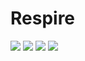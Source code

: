 # Respire
![](https://github.com/jinqingxu/Respire/UI_one.png)
![](https://github.com/jinqingxu/Respire/UI_two.png)
![](https://github.com/jinqingxu/Respire/hardware.png)
![](https://github.com/jinqingxu/Respire/archietcture.png)
